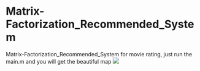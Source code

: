 # Matrix-Factorization_Recommended_System
Matrix-Factorization_Recommended_System for movie rating,
just run the main.m and you will get the beautiful map
<IMG src="file:///C:\Users\Administrator\AppData\Roaming\feiq\RichOle\3741525892.bmp">
